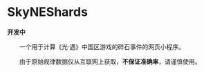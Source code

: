 # SkyNEShards
**开发中**

&emsp;&emsp;一个用于计算《光·遇》中国区游戏的碎石事件的网页小程序。

&emsp;&emsp;由于原始规律数据仅从互联网上获取，**不保证准确率**，请谨慎使用。
